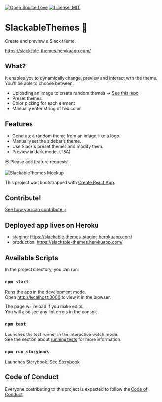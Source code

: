 [![Open Source Love](https://badges.frapsoft.com/os/v1/open-source.svg?v=103)](https://github.com/ellerbrock/open-source-badges/)
[![License: MIT](https://img.shields.io/badge/License-MIT-green.svg)](https://opensource.org/licenses/MIT)

# SlackableThemes :small_blue_diamond:

Create and preview a Slack theme.

https://slackable-themes.herokuapp.com/

## What?

It enables you to dynamically change, preview and interact with the theme.
You'll be able to choose between:

- Uploading an image to create random themes -> [See this repo](https://github.com/yisselda/not-purple-please)
- Preset themes
- Color picking for each element
- Manually enter string of hex color

## Features

- Generate a random theme from an image, like a logo.
- Manually set the sidebar's theme.
- Use Slack's preset themes and modify them.
- Preview in dark mode. (TBA)

🏵 Please add feature requests!

![SlackableThemes Mockup](https://raw.githubusercontent.com/yisselda/SlackableThemes/assets/SlackableThemesMockUp.png)

This project was bootstrapped with [Create React App](https://github.com/facebook/create-react-app).

## Contribute!

[See how you can contribute :)](CONTRIBUTING.md)

## Deployed app lives on Heroku

- staging: https://slackable-themes-staging.herokuapp.com/
- production: https://slackable-themes.herokuapp.com/

## Available Scripts

In the project directory, you can run:

### `npm start`

Runs the app in the development mode.<br />
Open [http://localhost:3000](http://localhost:3000) to view it in the browser.

The page will reload if you make edits.<br />
You will also see any lint errors in the console.

### `npm test`

Launches the test runner in the interactive watch mode.<br />
See the section about [running tests](https://facebook.github.io/create-react-app/docs/running-tests) for more information.

### `npm run storybook`

Launches Storybook.
See [Storybook](https://storybook.js.org/)

## Code of Conduct

Everyone contributing to this project is expected to follow the [Code of Conduct](CODE_OF_CONDUCT.md)
